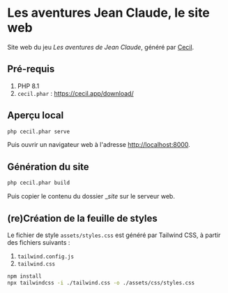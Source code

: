 # Les aventures Jean Claude, le site web

Site web du jeu _Les aventures de Jean Claude_, généré par [Cecil](https://cecil.app).

## Pré-requis

1. PHP 8.1
1. `cecil.phar` : <https://cecil.app/download/>

## Aperçu local

```bash
php cecil.phar serve
```

Puis ouvrir un navigateur web à l'adresse <http://localhost:8000>.

## Génération du site

```bash
php cecil.phar build
```

Puis copier le contenu du dossier __site_ sur le serveur web.

## (re)Création de la feuille de styles

Le fichier de style `assets/styles.css` est généré par Tailwind CSS, à partir des fichiers suivants :

1. `tailwind.config.js`
2. `tailwind.css`

```bash
npm install
npx tailwindcss -i ./tailwind.css -o ./assets/css/styles.css
```
